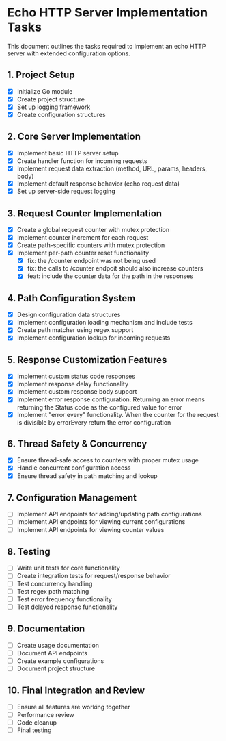 # Echo HTTP Server Implementation Tasks

This document outlines the tasks required to implement an echo HTTP server with extended configuration options.

## 1. Project Setup
- [x] Initialize Go module
- [x] Create project structure
- [x] Set up logging framework
- [x] Create configuration structures

## 2. Core Server Implementation
- [x] Implement basic HTTP server setup
- [x] Create handler function for incoming requests
- [x] Implement request data extraction (method, URL, params, headers, body)
- [x] Implement default response behavior (echo request data)
- [x] Set up server-side request logging

## 3. Request Counter Implementation
- [x] Create a global request counter with mutex protection
- [x] Implement counter increment for each request
- [x] Create path-specific counters with mutex protection
- [x] Implement per-path counter reset functionality
  - [x] fix: the /counter endpoint was not being used
  - [x] fix: the calls to /counter endpoit should also increase counters 
  - [x] feat: include the counter data for the path in the responses

## 4. Path Configuration System
- [x] Design configuration data structures
- [x] Implement configuration loading mechanism and include tests
- [x] Create path matcher using regex support
- [x] Implement configuration lookup for incoming requests

## 5. Response Customization Features
- [x] Implement custom status code responses
- [x] Implement response delay functionality
- [x] Implement custom response body support
- [x] Implement error response configuration. Returning an error means returning the Status code as the configured value for error
- [x] Implement "error every" functionality. When the counter for the request is divisible by errorEvery return the error configuration

## 6. Thread Safety & Concurrency
- [x] Ensure thread-safe access to counters with proper mutex usage
- [x] Handle concurrent configuration access
- [x] Ensure thread safety in path matching and lookup

## 7. Configuration Management
- [ ] Implement API endpoints for adding/updating path configurations
- [ ] Implement API endpoints for viewing current configurations
- [ ] Implement API endpoints for viewing counter values

## 8. Testing
- [ ] Write unit tests for core functionality
- [ ] Create integration tests for request/response behavior
- [ ] Test concurrency handling
- [ ] Test regex path matching
- [ ] Test error frequency functionality
- [ ] Test delayed response functionality

## 9. Documentation
- [ ] Create usage documentation
- [ ] Document API endpoints
- [ ] Create example configurations
- [ ] Document project structure

## 10. Final Integration and Review
- [ ] Ensure all features are working together
- [ ] Performance review
- [ ] Code cleanup
- [ ] Final testing